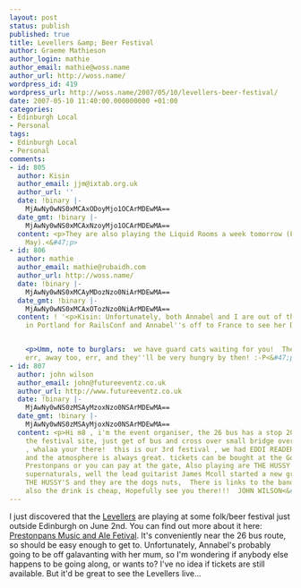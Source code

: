 ```yaml
---
layout: post
status: publish
published: true
title: Levellers &amp; Beer Festival
author: Graeme Mathieson
author_login: mathie
author_email: mathie@woss.name
author_url: http://woss.name/
wordpress_id: 419
wordpress_url: http://woss.name/2007/05/10/levellers-beer-festival/
date: 2007-05-10 11:40:00.000000000 +01:00
categories:
- Edinburgh Local
- Personal
tags:
- Edinburgh Local
- Personal
comments:
- id: 805
  author: Kisin
  author_email: jjm@ixtab.org.uk
  author_url: ''
  date: !binary |-
    MjAwNy0wNS0xMCAxODoyMjo1OCArMDEwMA==
  date_gmt: !binary |-
    MjAwNy0wNS0xMCAxNzoyMjo1OCArMDEwMA==
  content: <p>They are also playing the Liquid Rooms a week tomorrow (Friday 18th
    May).<&#47;p>
- id: 806
  author: mathie
  author_email: mathie@rubaidh.com
  author_url: http://woss.name/
  date: !binary |-
    MjAwNy0wNS0xMCAyMDozNzo0NiArMDEwMA==
  date_gmt: !binary |-
    MjAwNy0wNS0xMCAxOTozNzo0NiArMDEwMA==
  content: ! '<p>Kisin: Unfortunately, both Annabel and I are out of the country then!  I''m
    in Portland for RailsConf and Annabel''s off to France to see her Dad.<&#47;p>


    <p>Umm, note to burglars:  we have guard cats waiting for you!  They''re not,
    err, away too, err, and they''ll be very hungry by then! :-P<&#47;p>'
- id: 807
  author: john wilson
  author_email: john@futureeventz.co.uk
  author_url: http://www.futureeventz.co.uk
  date: !binary |-
    MjAwNy0wNS0zMSAyMzoxNzo0NSArMDEwMA==
  date_gmt: !binary |-
    MjAwNy0wNS0zMSAyMjoxNzo0NSArMDEwMA==
  content: <p>Hi m8 , i'm the event organiser, the 26 bus has a stop 20 yards from
    the festival site, just get of bus and cross over small bridge over railway line
    , whalaa your there!  this is our 3rd festival , we had EDDI READER last year
    and the atmosphere is always great. tickets can be bought at the Gothenburg in
    Prestonpans or you can pay at the gate, Also playing are THE HUSSY's, mind the
    supernaturals, well the lead guitarist James Mcoll started a new gruop called
    THE HUSSY'S and they are the dogs nuts,  There is links to the bands on my website,
    also the drink is cheap, Hopefully see you there!!!  JOHN WILSON<&#47;p>
---
```

I just discovered that the [Levellers](http:&#47;&#47;www.levellers.co.uk&#47;) are playing at some folk&#47;beer festival just outside Edinburgh on June 2nd.  You can find out more about it here: [Prestonpans Music and Ale Fetival](http:&#47;&#47;www.prestoungrange.org&#47;gothenburg&#47;html&#47;beer_festival_2006&#47;beer_festival.htm).  It's conveniently near the 26 bus route, so should be easy enough to get to.  Unfortunately, Annabel's probably going to be off galavanting with her mum, so I'm wondering if anybody else happens to be going along, or wants to?  I've no idea if tickets are still available.  But it'd be great to see the Levellers live...
